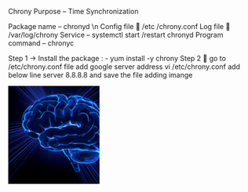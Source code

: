 Chrony
Purpose – Time Synchronization




Package name – chronyd \n 
Config file  /etc /chrony.conf 
Log file  /var/log/chrony
Service – systemctl start /restart chronyd
Program  command – chronyc

Step 1 -> Install the package : -  yum install -y chrony
Step 2   go to  /etc/chrony.conf file  add google server  address
vi /etc/chrony.conf 
add below line 
server 8.8.8.8
and save the file 
adding imange




<img src="images./image.PNG" height=200>
